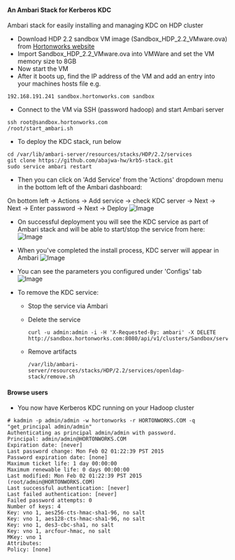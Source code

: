 #### An Ambari Stack for Kerberos KDC
Ambari stack for easily installing and managing KDC on HDP cluster

- Download HDP 2.2 sandbox VM image (Sandbox_HDP_2.2_VMware.ova) from [Hortonworks website](http://hortonworks.com/products/hortonworks-sandbox/)
- Import Sandbox_HDP_2.2_VMware.ova into VMWare and set the VM memory size to 8GB
- Now start the VM
- After it boots up, find the IP address of the VM and add an entry into your machines hosts file e.g.
```
192.168.191.241 sandbox.hortonworks.com sandbox    
```
- Connect to the VM via SSH (password hadoop) and start Ambari server
```
ssh root@sandbox.hortonworks.com
/root/start_ambari.sh
```

- To deploy the KDC stack, run below
```
cd /var/lib/ambari-server/resources/stacks/HDP/2.2/services
git clone https://github.com/abajwa-hw/krb5-stack.git   
sudo service ambari restart
```
- Then you can click on 'Add Service' from the 'Actions' dropdown menu in the bottom left of the Ambari dashboard:

On bottom left -> Actions -> Add service -> check KDC server -> Next -> Next -> Enter password -> Next -> Deploy
![Image](../master/screenshots/screenshot-vnc-config.png?raw=true)

- On successful deployment you will see the KDC service as part of Ambari stack and will be able to start/stop the service from here:
![Image](../master/screenshots/screenshot-vnc-stack.png?raw=true)

- When you've completed the install process, KDC server will appear in Ambari 
![Image](../master/screenshots/screenshot-freeipa-stack.png?raw=true)

- You can see the parameters you configured under 'Configs' tab
![Image](../master/screenshots/screenshot-freeipa-stack-config.png?raw=true)

- To remove the KDC service: 
  - Stop the service via Ambari
  - Delete the service
  
    ```
    curl -u admin:admin -i -H 'X-Requested-By: ambari' -X DELETE http://sandbox.hortonworks.com:8080/api/v1/clusters/Sandbox/services/KRB5
    ```
  - Remove artifacts 
  
    ```
    /var/lib/ambari-server/resources/stacks/HDP/2.2/services/openldap-stack/remove.sh
    ```


#### Browse users

- You now have Kerberos KDC running on your Hadoop cluster

```
# kadmin -p admin/admin -w hortonworks -r HORTONWORKS.COM -q "get_principal admin/admin"
Authenticating as principal admin/admin with password.
Principal: admin/admin@HORTONWORKS.COM
Expiration date: [never]
Last password change: Mon Feb 02 01:22:39 PST 2015
Password expiration date: [none]
Maximum ticket life: 1 day 00:00:00
Maximum renewable life: 0 days 00:00:00
Last modified: Mon Feb 02 01:22:39 PST 2015 (root/admin@HORTONWORKS.COM)
Last successful authentication: [never]
Last failed authentication: [never]
Failed password attempts: 0
Number of keys: 4
Key: vno 1, aes256-cts-hmac-sha1-96, no salt
Key: vno 1, aes128-cts-hmac-sha1-96, no salt
Key: vno 1, des3-cbc-sha1, no salt
Key: vno 1, arcfour-hmac, no salt
MKey: vno 1
Attributes:
Policy: [none]
``` 


